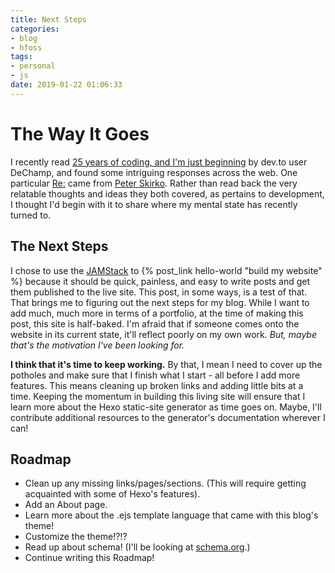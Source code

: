 ```yaml
---
title: Next Steps
categories:
- blog
- hfoss
tags:
- personal
- js
date: 2019-01-22 01:06:33
---
```



# The Way It Goes #

I recently read [25 years of coding, and I'm just beginning](https://dev.to/dechamp/25-years-of-coding-and-im-just-beginning-442n) by dev.to user DeChamp, and found some intriguing responses across the web. One particular [Re:](https://www.pskirko.com/2019/01/20/re-25-years-of-coding/) came from [Peter Skirko](https://www.pskirko.com/). Rather than read back the very relatable thoughts and ideas they both covered, as pertains to development, I thought I'd begin with it to share where my mental state has recently turned to.

<!-- more -->

## The Next Steps ##

I chose to use the [JAMStack](https://jamstack.org) to {% post_link hello-world "build my website" %} because it should be quick, painless, and easy to write posts and get them published to the live site. This post, in some ways, is a test of that. That brings me to figuring out the next steps for my blog. While I want to add much, much more in terms of a portfolio, at the time of making this post, this site is half-baked. I'm afraid that if someone comes onto the website in its current state, it'll reflect poorly on my own work. *But, maybe that's the motivation I've been looking for.*

**I think that it's time to keep working.** By that, I mean I need to cover up the potholes and make sure that I finish what I start - all before I add more features. This means cleaning up broken links and adding little bits at a time. Keeping the momentum in building this living site will ensure that I learn more about the Hexo static-site generator as time goes on. Maybe, I'll contribute additional resources to the generator's documentation wherever I can!

## Roadmap ##

- Clean up any missing links/pages/sections. (This will require getting acquainted with some of Hexo's features).
- Add an About page.
- Learn more about the .ejs template language that came with this blog's theme!
- Customize the theme!?!?
- Read up about schema! (I'll be looking at [schema.org](https://schema.org/docs/gs.html#microdata_how).)
- Continue writing this Roadmap!

